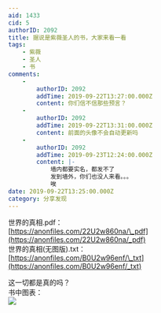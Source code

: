 ```yaml
---
aid: 1433
cid: 5
authorID: 2092
title: 据说是紫薇圣人的书，大家来看一看
tags:
    - 紫薇
    - 圣人
    - 书
comments:
    -
        authorID: 2092
        addTime: 2019-09-22T13:27:00.000Z
        content: 你们信不信那些预言？
    -
        authorID: 2092
        addTime: 2019-09-22T13:31:00.000Z
        content: 前面的头像不会自动更新吗
    -
        authorID: 2092
        addTime: 2019-09-23T12:24:00.000Z
        content: |-
            墙内都要实名，都发不了  
            发到墙外，你们也没人来看。。。  
            唉
date: 2019-09-22T13:25:00.000Z
category: 分享发现
---
```


世界的真相.pdf：  
[https://anonfiles.com/22U2w860na/\_pdf](https://anonfiles.com/22U2w860na/_pdf)  
世界的真相(无图版).txt：  
[https://anonfiles.com/B0U2w96enf/\_txt](https://anonfiles.com/B0U2w96enf/_txt)

这一切都是真的吗？  
书中图表：  
![](https://i.imgur.com/LM9s1Ei.jpg)
